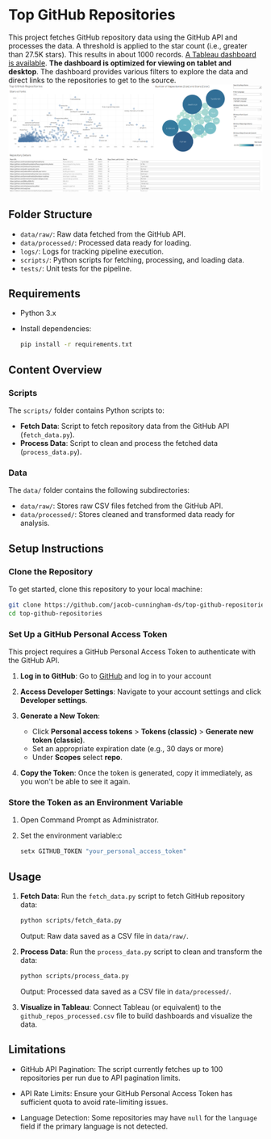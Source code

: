 # Top GitHub Repositories

This project fetches GitHub repository data using the GitHub API and processes the data.  A threshold is applied to the star count (i.e., greater than 27.5K stars). This results in about 1000 records. [A Tableau dashboard is available](https://public.tableau.com/app/profile/jacob.cunningham3882/viz/PopularGitHubRepositories/TopGitHubRepositories?publish=yes). **The dashboard is optimized for viewing on tablet and desktop**. The dashboard provides various filters to explore the data and direct links to the repositories to get to the source.
\
![Dashboard Image](https://github.com/jacob-cunningham-ds/top-github-repositories/raw/main/images/dashboard.png)


## Folder Structure

- `data/raw/`: Raw data fetched from the GitHub API.
- `data/processed/`: Processed data ready for loading.
- `logs/`: Logs for tracking pipeline execution.
- `scripts/`: Python scripts for fetching, processing, and loading data.
- `tests/`: Unit tests for the pipeline.

## Requirements
- Python 3.x
- Install dependencies:

    ```bash
    pip install -r requirements.txt
    ```

## Content Overview

### Scripts
The `scripts/` folder contains Python scripts to:
- **Fetch Data**: Script to fetch repository data from the GitHub API (`fetch_data.py`).
- **Process Data**: Script to clean and process the fetched data (`process_data.py`).

### Data
The `data/` folder contains the following subdirectories:
- `data/raw/`: Stores raw CSV files fetched from the GitHub API.
- `data/processed/`: Stores cleaned and transformed data ready for analysis.

## Setup Instructions

### Clone the Repository

To get started, clone this repository to your local machine:

```bash
git clone https://github.com/jacob-cunningham-ds/top-github-repositories.git
cd top-github-repositories
```

### Set Up a GitHub Personal Access Token

This project requires a GitHub Personal Access Token to authenticate with the GitHub API.

1. **Log in to GitHub**:
    Go to [GitHub](https://www.github.com) and log in to your account

2. **Access Developer Settings**:
    Navigate to your account settings and click **Developer settings**.

3. **Generate a New Token**:
    - Click **Personal access tokens** > **Tokens (classic)** > **Generate new token (classic)**.
    - Set an appropriate expiration date (e.g., 30 days or more)
    - Under **Scopes** select **repo**.

4. **Copy the Token**:
    Once the token is generated, copy it immediately, as you won't be able to see it again.

### Store the Token as an Environment Variable

1. Open Command Prompt as Administrator.

2. Set the environment variable:c
   
    ```bash
    setx GITHUB_TOKEN "your_personal_access_token"
    ```

## Usage

1. **Fetch Data**:
    Run the `fetch_data.py` script to fetch GitHub repository data:
    
    ```bash
    python scripts/fetch_data.py
    ```

    Output: Raw data saved as a CSV file in `data/raw/`.

2. **Process Data**:
    Run the `process_data.py` script to clean and transform the data:

    ```bash
    python scripts/process_data.py
    ```

    Output: Processed data saved as a CSV file in `data/processed/`.

4. **Visualize in Tableau**: Connect Tableau (or equivalent) to the `github_repos_processed.csv` file to build dashboards and visualize the data.

## Limitations

- GitHub API Pagination:
    The script currently fetches up to 100 repositories per run due to API pagination limits.

- API Rate Limits:
    Ensure your GitHub Personal Access Token has sufficient quota to avoid rate-limiting issues.

- Language Detection:
    Some repositories may have `null` for the `language` field if the primary language is not detected.

